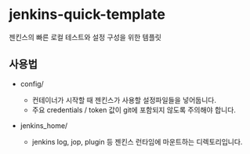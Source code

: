 # jenkins-quick-template

젠킨스의 빠른 로컬 테스트와 설정 구성을 위한 템플릿

## 사용법

- config/

  - 컨테이너가 시작할 때 젠킨스가 사용할 설정파일들을 넣어둡니다.
  - 주요 credentials / token 값이 git에 포함되지 않도록 주의해야 합니다.

- jenkins_home/

  - jenkins log, jop, plugin 등 젠킨스 런타임에 마운트하는 디렉토리입니다.
